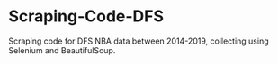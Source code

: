 # Scraping-Code-DFS
Scraping code for DFS NBA data between 2014-2019, collecting using Selenium and BeautifulSoup. 

